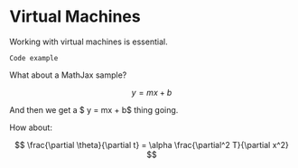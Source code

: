 # Virtual Machines

Working with virtual machines is essential.

```Code example```

What about a MathJax sample?

$$ y = mx + b $$

And then we get a $ y = mx + b$ thing going.

How about:

$$ \frac{\partial \theta}{\partial t} = \alpha \frac{\partial^2 T}{\partial x^2} $$


